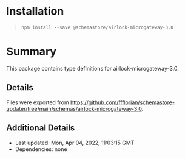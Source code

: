 # Installation
> `npm install --save @schemastore/airlock-microgateway-3.0`

# Summary
This package contains type definitions for airlock-microgateway-3.0.

## Details
Files were exported from https://github.com/ffflorian/schemastore-updater/tree/main/schemas/airlock-microgateway-3.0.

## Additional Details
* Last updated: Mon, Apr 04, 2022, 11:03:15 GMT
* Dependencies: none
